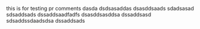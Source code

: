 this is for testing pr comments
dasda
dsdsasaddas
dsasddsaads
sdadsasad
sdsaddsads
dssaddsaadfadfs
dsasddsasddsa
dssaddsasd
sdsaddssdaadsdsa
dssaddsads

